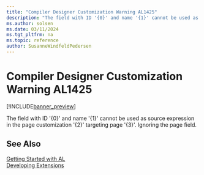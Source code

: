 ```yaml
---
title: "Compiler Designer Customization Warning AL1425"
description: "The field with ID '{0}' and name '{1}' cannot be used as source expression in the page customization '{2}' targeting page '{3}'."
ms.author: solsen
ms.date: 03/11/2024
ms.tgt_pltfrm: na
ms.topic: reference
author: SusanneWindfeldPedersen
---
```

[//]: # (START>DO_NOT_EDIT)
[//]: # (IMPORTANT:Do not edit any of the content between here and the END>DO_NOT_EDIT.)
[//]: # (Any modifications should be made in the .xml files in the ModernDev repo.)
# Compiler Designer Customization Warning AL1425

[!INCLUDE[banner_preview](../includes/banner_preview.md)]

The field with ID '{0}' and name '{1}' cannot be used as source expression in the page customization '{2}' targeting page '{3}'. Ignoring the page field.


[//]: # (IMPORTANT: END>DO_NOT_EDIT)
## See Also  
[Getting Started with AL](../devenv-get-started.md)  
[Developing Extensions](../devenv-dev-overview.md)  